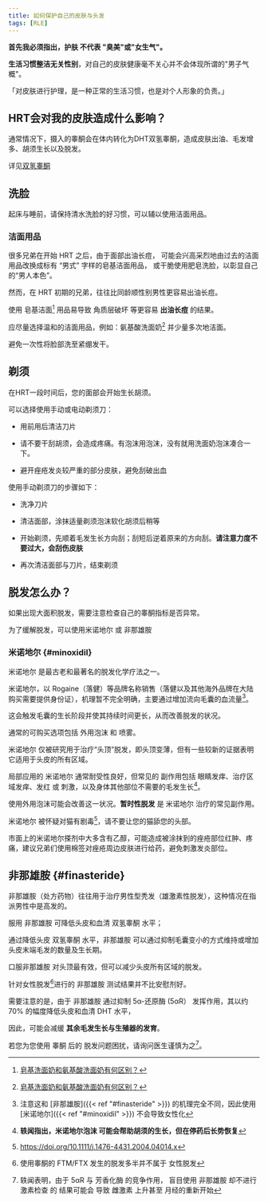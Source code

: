 ```yaml
---
title: 如何保护自己的皮肤与头发
tags: [RLE]
---
```


**首先我必须指出，护肤 不代表 "臭美"或"女生气"。**

**生活习惯整洁无关性别**，对自己的皮肤健康毫不关心并不会体现所谓的"男子气概"。

「对皮肤进行护理，是一种正常的生活习惯，也是对个人形象的负责。」

## HRT会对我的皮肤造成什么影响？

通常情况下，摄入的睾酮会在体内转化为DHT双氢睾酮，造成皮肤出油、毛发增多、胡须生长以及脱发。

详见[双氢睾酮](https://ftm.wiki/zh-cn/hrt/dht/)

## 洗脸

起床与睡前，请保持清水洗脸的好习惯，可以辅以使用洁面用品。

### 洁面用品

很多兄弟在开始 HRT 之后，由于面部出油长痘，
可能会兴高采烈地由过去的洁面用品改换成标有 “男式” 字样的皂基洁面用品，
或干脆使用肥皂洗脸，以彰显自己的“男人本色”。

然而，在 HRT 初期的兄弟，往往比同龄顺性别男性更容易出油长痘。

使用 皂基洁面[^1] 用品易导致 角质层破坏 等更容易 **出油长痘** 的结果。

应尽量选择温和的洁面用品，例如：氨基酸洗面奶[^1] 并少量多次地洁面。

避免一次性将脸部洗至紧绷发干。

[^1]: [皂基洗面奶和氨基酸洗面奶有何区别？](https://www.sohu.com/a/528189617_120823584)

## 剃须

在HRT一段时间后，您的面部会开始生长胡须。

可以选择使用手动或电动剃须刀：

 - 用前用后清洁刀片
   
 - 请不要干刮胡须，会造成疼痛。有泡沫用泡沫，没有就用洗面奶泡沫凑合一下。

 - 避开痤疮发炎较严重的部分皮肤，避免刮破出血

使用手动剃须刀的步骤如下：

 - 洗净刀片

 - 清洁面部，涂抹适量剃须泡沫软化胡须后稍等

 - 开始剃须，先顺着毛发生长方向刮；刮短后逆着原来的方向刮。**请注意力度不要过大，会刮伤皮肤**

 - 再次清洁面部与刀片，结束剃须

## 脱发怎么办？

如果出现大面积脱发，需要注意检查自己的睾酮指标是否异常。

为了缓解脱发，可以使用米诺地尔 或 非那雄胺

### 米诺地尔 {#minoxidil}

米诺地尔 是最古老和最著名的脱发化学疗法之一。

米诺地尔，以 Rogaine（落健）等品牌名称销售（落健以及其他海外品牌在大陆购买需要提供身份证），机理暂不完全明确，主要通过增加流向毛囊的血流量[^2]。

这会触发毛囊的生长阶段并使其持续时间更长，从而改善脱发的状况。

[^2]: 注意这和 [非那雄胺]({{< ref "#finasteride" >}}) 的机理完全不同，因此使用 [米诺地尔]({{< ref "#minoxidil" >}}) 不会导致女性化

通常的可购买选项包括 外用泡沫 和 喷雾。

米诺地尔 仅被研究用于治疗“头顶”脱发，即头顶变薄，但有一些较新的证据表明它适用于头皮的所有区域。

局部应用的 米诺地尔 通常耐受性良好，但常见的 副作用包括 眼睛发痒、治疗区域发痒、发红 或 刺激，以及身体其他部位不需要的毛发生长[^3]。

[^3]: **轶闻指出，米诺地尔泡沫 可能会帮助胡须的生长，但在停药后长势恢复**

使用外用泡沫可能会改善这一状况。**暂时性脱发** 是 米诺地尔 治疗的常见副作用。

米诺地尔 被怀疑对猫有剧毒[^4]，请不要让您的猫舔您的头部。

[^4]: <https://doi.org/10.1111/j.1476-4431.2004.04014.x>

市面上的米诺地尔搽剂中大多含有乙醇，可能造成被涂抹到的痤疮部位红肿、疼痛，建议兄弟们使用棉签对痤疮周边皮肤进行给药，避免刺激发炎部位。

## 非那雄胺 {#finasteride}

非那雄胺（处方药物）往往用于治疗男性型秃发（雄激素性脱发），这种情况在指派男性中是高发的。

服用 非那雄胺 可降低头皮和血清 双氢睾酮 水平；

通过降低头皮 双氢睾酮 水平，非那雄胺 可以通过抑制毛囊变小的方式维持或增加头皮末端毛发的数量及生长期。

口服非那雄胺 对头顶最有效，但可以减少头皮所有区域的脱发。

针对女性脱发[^5]进行的 非那雄胺 测试结果并不比安慰剂好。

[^5]: 使用睾酮的 FTM/FTX 发生的脱发多半并不属于 女性脱发

需要注意的是，由于 非那雄胺 通过抑制 5α-还原酶 (5αR） 发挥作用，其以约 70% 的幅度降低头皮和血清 DHT 水平，

因此，可能会减缓 **其余毛发生长与生殖器的发育**。

若您为您使用 睾酮 后的 脱发问题困扰，请询问医生谨慎为之[^6]。

[^6]:
    轶闻表明，由于 5αR 与 芳香化酶 的竞争作用，
    盲目使用 非那雄胺 却不进行 激素检查 的 结果可能会
    导致 雌激素 上升甚至 月经的重新开始
